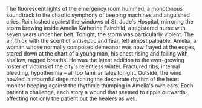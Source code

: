 The fluorescent lights of the emergency room hummed, a monotonous soundtrack to the chaotic symphony of beeping machines and anguished cries.  Rain lashed against the windows of St. Jude's Hospital, mirroring the storm brewing inside Amelia  Katherine  Fairchild, a registered nurse with seven years under her belt.  Tonight, the storm was particularly violent.  The air, thick with the scent of antiseptic and fear, felt almost palpable. Amelia, a woman whose normally composed demeanor was now frayed at the edges, stared down at the chart of a young man, his chest rising and falling with shallow, ragged breaths.  He was the latest addition to the ever-growing roster of victims of the city's relentless winter.  Fractured ribs, internal bleeding, hypothermia – all too familiar tales tonight.  Outside, the wind howled, a mournful dirge matching the desperate rhythm of the heart monitor beeping against the rhythmic thumping in Amelia's own ears.  Each patient a challenge, each story a wound that seemed to ripple outwards, affecting not only the patient but the healers as well.
